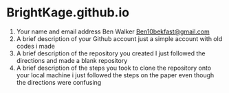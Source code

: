 # BrightKage.github.io
1. Your name and email address
Ben Walker Ben10bekfast@gmail.com
2. A brief description of your Github account
just a simple account with old codes i made
3. A brief description of the repository you created
I just followed the directions and made a blank repository
4. A brief description of the steps you took to clone the repository onto your local machine
i just followed the steps on the paper even though the directions were confusing
